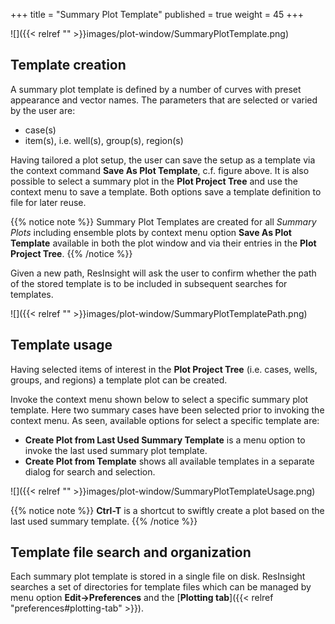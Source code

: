 +++
title = "Summary Plot Template"
published = true
weight = 45
+++

![]({{< relref "" >}}images/plot-window/SummaryPlotTemplate.png)


## Template creation

A summary plot template is defined by a number of curves with preset appearance and vector names. 
The parameters that are selected or varied by the user are:

- case(s)
- item(s), i.e. well(s), group(s), region(s)

Having tailored a plot setup, the user can save the setup as a template via the context command **Save As Plot Template**, c.f. figure above. It is also possible to select a summary plot in the **Plot Project Tree** and use the context menu to save a template. 
Both options save a template definition to file for later reuse.

{{% notice note %}}
Summary Plot Templates are created for all *Summary Plots* including ensemble plots by context menu option **Save As Plot Template** available in both the plot window and via their entries in the **Plot Project Tree**.
{{% /notice %}}

Given a new path, ResInsight will ask the user to confirm whether the path of the stored template is to be included in subsequent searches for templates. 

![]({{< relref "" >}}images/plot-window/SummaryPlotTemplatePath.png)


## Template usage

Having selected items of interest in the **Plot Project Tree** (i.e. cases, wells, groups, and regions) a template plot can be created.

Invoke the context menu shown below to select a specific summary plot template. 
Here two summary cases have been selected prior to invoking the context menu.
As seen, available options for select a specific template are:

- **Create Plot from Last Used Summary Template**  is a menu option to invoke the last used summary plot template.
- **Create Plot from Template** shows all available templates in a separate dialog for search and selection. 

![]({{< relref "" >}}images/plot-window/SummaryPlotTemplateUsage.png)

{{% notice note %}}
**Ctrl-T** is a shortcut to swiftly create a plot based on the last used summary template. 
{{% /notice %}}


## Template file search and organization
Each summary plot template is stored in a single file on disk. ResInsight searches a set of directories for template files
which can be managed by menu option **Edit->Preferences** and the [**Plotting tab**]({{< relref "preferences#plotting-tab" >}}).

